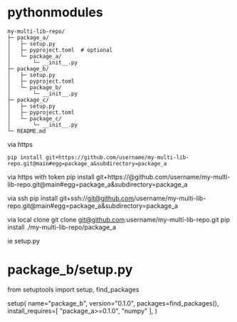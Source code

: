 # pythonmodules
```
my-multi-lib-repo/
├─ package_a/
│   ├─ setup.py
│   ├─ pyproject.toml  # optional
│   └─ package_a/
│       └─ __init__.py
├─ package_b/
│   ├─ setup.py
│   ├─ pyproject.toml
│   └─ package_b/
│       └─ __init__.py
├─ package_c/
│   ├─ setup.py
│   ├─ pyproject.toml
│   └─ package_c/
│       └─ __init__.py
└─ README.md
```
via https
```
pip install git+https://github.com/username/my-multi-lib-repo.git@main#egg=package_a&subdirectory=package_a
```

via https with token
pip install git+https://<token>@github.com/username/my-multi-lib-repo.git@main#egg=package_a&subdirectory=package_a

via ssh
pip install git+ssh://git@github.com/username/my-multi-lib-repo.git@main#egg=package_a&subdirectory=package_a

via local clone
git clone git@github.com:username/my-multi-lib-repo.git
pip install ./my-multi-lib-repo/package_a

ie setup.py
# package_b/setup.py
from setuptools import setup, find_packages

setup(
    name="package_b",
    version="0.1.0",
    packages=find_packages(),
    install_requires=[
        "package_a>=0.1.0",
        "numpy"
    ],
)

